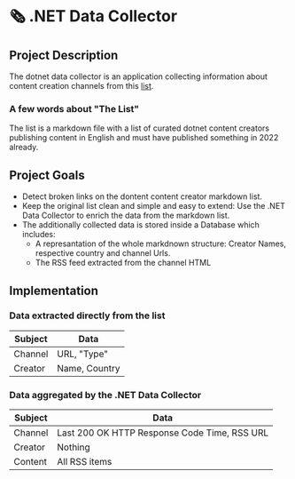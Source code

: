 
# 🗞️ .NET Data Collector

## Project Description

The dotnet data collector is an application collecting information about content creation channels from this [list](https://github.com/matthiasjost/dotnet-content-creators).

### A few words about "The List"
The list is a markdown file with a list of curated dotnet content creators publishing content in English and must have published something in 2022 already.

## Project Goals

* Detect broken links on the dontent content creator markdown list.
* Keep the original list clean and simple and easy to extend: Use the .NET Data Collector to enrich the data from the markdown list.
* The additionally collected data is stored inside a Database which includes:
  * A represantation of the whole markdnown structure: Creator Names, respective country and channel Urls.
  * The RSS feed extracted from the channel HTML 

## Implementation

### Data extracted directly from the list

| Subject  | Data |
| ------------- | ------------- |
| Channel | URL, "Type"
| Creator | Name, Country


### Data aggregated by the .NET Data Collector

| Subject  | Data |
| ------------- | ------------- |
| Channel | Last 200 OK HTTP Response Code Time, RSS URL
| Creator | Nothing
| Content | All RSS items 






